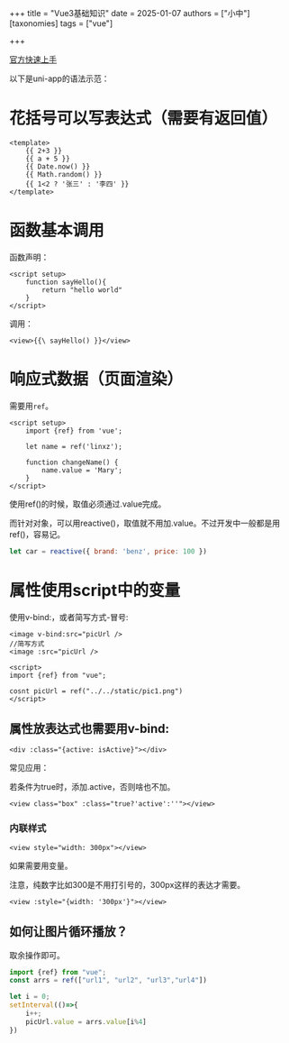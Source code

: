 +++
title = "Vue3基础知识"
date = 2025-01-07
authors = ["小中"]
[taxonomies]
tags = ["vue"]

+++

[官方快速上手](https://cn.vuejs.org/guide/quick-start.html)

以下是uni-app的语法示范：

# 花括号可以写表达式（需要有返回值）

```vue
<template>
    {{ 2+3 }}
    {{ a + 5 }}
    {{ Date.now() }}
    {{ Math.random() }}
    {{ 1<2 ? '张三' : '李四' }}
</template>
```

# 函数基本调用

函数声明：

```vue
<script setup>
	function sayHello(){
		return "hello world"
	}
</script>
```

调用：

```vue
<view>{{\ sayHello() }}</view>
```

# 响应式数据（页面渲染）

需要用`ref`。

```vue
<script setup>
	import {ref} from 'vue';

	let name = ref('linxz');

	function changeName() {
		name.value = 'Mary'; 
	}
</script>
```

使用ref()的时候，取值必须通过.value完成。

而针对对象，可以用reactive()，取值就不用加.value。不过开发中一般都是用ref()，容易记。

```js
let car = reactive({ brand: 'benz', price: 100 })
```

# 属性使用script中的变量

使用v-bind:，或者简写方式-冒号:

```vue
<image v-bind:src="picUrl />
//简写方式
<image :src="picUrl />

<script>
import {ref} from "vue";

cosnt picUrl = ref("../../static/pic1.png")
</script>
```

## 属性放表达式也需要用v-bind:

```vue
<div :class="{active: isActive}"></div>
```

常见应用：

若条件为true时，添加.active，否则啥也不加。

```vue
<view class="box" :class="true?'active':''"></view>
```

### 内联样式

```vue
<view style="width: 300px"></view>
```

如果需要用变量。

注意，纯数字比如300是不用打引号的，300px这样的表达才需要。

```vue
<view :style="{width: '300px'}"></view>
```

## 如何让图片循环播放？

取余操作即可。

```js
import {ref} from "vue";
const arrs = ref(["url1", "url2", "url3","url4"])

let i = 0;
setInterval(()=>{
	i++;
	picUrl.value = arrs.value[i%4]
})
```

